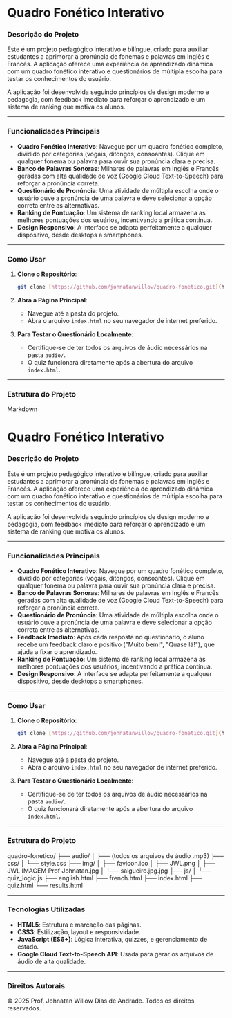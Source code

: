 # Quadro Fonético Interativo

### **Descrição do Projeto**

Este é um projeto pedagógico interativo e bilíngue, criado para auxiliar estudantes a aprimorar a pronúncia de fonemas e palavras em Inglês e Francês. A aplicação oferece uma experiência de aprendizado dinâmica com um quadro fonético interativo e questionários de múltipla escolha para testar os conhecimentos do usuário.

A aplicação foi desenvolvida seguindo princípios de design moderno e pedagogia, com feedback imediato para reforçar o aprendizado e um sistema de ranking que motiva os alunos.

---

### **Funcionalidades Principais**

* **Quadro Fonético Interativo**: Navegue por um quadro fonético completo, dividido por categorias (vogais, ditongos, consoantes). Clique em qualquer fonema ou palavra para ouvir sua pronúncia clara e precisa.
* **Banco de Palavras Sonoras**: Milhares de palavras em Inglês e Francês geradas com alta qualidade de voz (Google Cloud Text-to-Speech) para reforçar a pronúncia correta.
* **Questionário de Pronúncia**: Uma atividade de múltipla escolha onde o usuário ouve a pronúncia de uma palavra e deve selecionar a opção correta entre as alternativas.
* **Ranking de Pontuação**: Um sistema de ranking local armazena as melhores pontuações dos usuários, incentivando a prática contínua.
* **Design Responsivo**: A interface se adapta perfeitamente a qualquer dispositivo, desde desktops a smartphones.

---

### **Como Usar**

1.  **Clone o Repositório**:
    ```bash
    git clone [https://github.com/johnatanwillow/quadro-fonetico.git](https://github.com/johnatanwillow/quadro-fonetico.git)
    ```

2.  **Abra a Página Principal**:
    * Navegue até a pasta do projeto.
    * Abra o arquivo `index.html` no seu navegador de internet preferido.

3.  **Para Testar o Questionário Localmente**:
    * Certifique-se de ter todos os arquivos de áudio necessários na pasta `audio/`.
    * O quiz funcionará diretamente após a abertura do arquivo `index.html`.

---

### **Estrutura do Projeto**

Markdown

# Quadro Fonético Interativo

### **Descrição do Projeto**

Este é um projeto pedagógico interativo e bilíngue, criado para auxiliar estudantes a aprimorar a pronúncia de fonemas e palavras em Inglês e Francês. A aplicação oferece uma experiência de aprendizado dinâmica com um quadro fonético interativo e questionários de múltipla escolha para testar os conhecimentos do usuário.

A aplicação foi desenvolvida seguindo princípios de design moderno e pedagogia, com feedback imediato para reforçar o aprendizado e um sistema de ranking que motiva os alunos.

---

### **Funcionalidades Principais**

* **Quadro Fonético Interativo**: Navegue por um quadro fonético completo, dividido por categorias (vogais, ditongos, consoantes). Clique em qualquer fonema ou palavra para ouvir sua pronúncia clara e precisa.
* **Banco de Palavras Sonoras**: Milhares de palavras em Inglês e Francês geradas com alta qualidade de voz (Google Cloud Text-to-Speech) para reforçar a pronúncia correta.
* **Questionário de Pronúncia**: Uma atividade de múltipla escolha onde o usuário ouve a pronúncia de uma palavra e deve selecionar a opção correta entre as alternativas.
* **Feedback Imediato**: Após cada resposta no questionário, o aluno recebe um feedback claro e positivo ("Muito bem!", "Quase lá!"), que ajuda a fixar o aprendizado.
* **Ranking de Pontuação**: Um sistema de ranking local armazena as melhores pontuações dos usuários, incentivando a prática contínua.
* **Design Responsivo**: A interface se adapta perfeitamente a qualquer dispositivo, desde desktops a smartphones.

---

### **Como Usar**

1.  **Clone o Repositório**:
    ```bash
    git clone [https://github.com/johnatanwillow/quadro-fonetico.git](https://github.com/johnatanwillow/quadro-fonetico.git)
    ```

2.  **Abra a Página Principal**:
    * Navegue até a pasta do projeto.
    * Abra o arquivo `index.html` no seu navegador de internet preferido.

3.  **Para Testar o Questionário Localmente**:
    * Certifique-se de ter todos os arquivos de áudio necessários na pasta `audio/`.
    * O quiz funcionará diretamente após a abertura do arquivo `index.html`.

---

### **Estrutura do Projeto**

quadro-fonetico/
├── audio/
│   ├── (todos os arquivos de áudio .mp3)
├── css/
│   └── style.css
├── img/
│   ├── favicon.ico
│   ├── JWL.png
│   ├── JWL IMAGEM Prof Johnatan.jpg
│   └── salgueiro.jpg.jpg
├── js/
│   └── quiz_logic.js
├── english.html
├── french.html
├── index.html
├── quiz.html
└── results.html

---

### **Tecnologias Utilizadas**

* **HTML5**: Estrutura e marcação das páginas.
* **CSS3**: Estilização, layout e responsividade.
* **JavaScript (ES6+)**: Lógica interativa, quizzes, e gerenciamento de estado.
* **Google Cloud Text-to-Speech API**: Usada para gerar os arquivos de áudio de alta qualidade.

---

### **Direitos Autorais**

© 2025 Prof. Johnatan Willow Dias de Andrade. Todos os direitos reservados.
